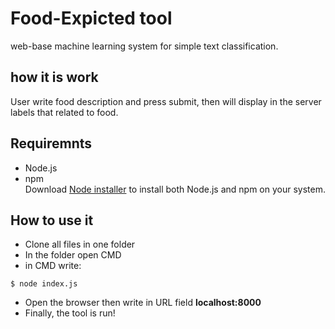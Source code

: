 # Food-Expicted tool
web-base machine learning system for simple text classification.

## how it is work
User write food description and press submit, then will display in the server labels that related to food.

## Requiremnts
* Node.js
* npm <br />
Download [Node installer](https://nodejs.org/en/download/) to install both Node.js and npm on your system. 

## How to use it
* Clone all files in one folder
* In the folder open CMD
* in CMD write:
```
$ node index.js
```
* Open the browser then write in URL field **localhost:8000**
* Finally, the tool is run!
